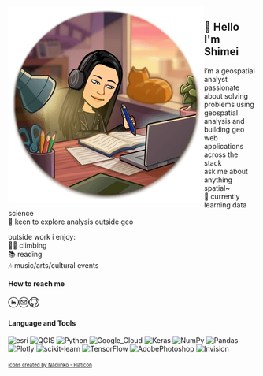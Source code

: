 <img align="left" src="892d48c524f379e662dd2fd3591ea626bee04ec4dba525b14a1ab2207a4efa8d.0.png" alt="my banner" title="Optional title">

## 👋 Hello I'm Shimei
i’m a geospatial analyst  
passionate about solving problems using geospatial analysis and building geo web applications across the stack  
ask me about anything spatial~  
🌱 currently learning data science   
🤔 keen to explore analysis outside geo

outside work i enjoy:  
:climbing_woman: climbing  
:books: reading  
:notes: music/arts/cultural events

#### How to reach me

<a href="https://www.linkedin.com/in/shimei-he-58733741/"> <img align="left" src="linkedin.png" alt="Shimei | LinkedIn" width="21px"/></a>
<a href="mailto:shimei.he@protonmail.com"> <img align="left" src="email.png" alt="Shimei | Email" width="21px"/> </a>
<a href="https://github.com/smhurf" rel="nofollow noreferrer"> <img src="github.png" alt="Shimei | Github" width="21px"/> </a>

#### Language and Tools

![esri](https://img.shields.io/badge/-ArcGIS-lightblue?style=for-the-badge&logo=googleearth)
![QGIS](https://img.shields.io/badge/-QGIS-green?style=for-the-badge&logo=qgis)
![Python](https://img.shields.io/badge/Python-3776AB?style=for-the-badge&logo=python&logoColor=white)
![Google_Cloud](https://img.shields.io/badge/Google_Cloud-4285F4?style=for-the-badge&logo=google-cloud&logoColor=white)
![Keras](https://img.shields.io/badge/Keras-%23D00000.svg?style=for-the-badge&logo=Keras&logoColor=white)
![NumPy](https://img.shields.io/badge/numpy-%23013243.svg?style=for-the-badge&logo=numpy&logoColor=white)
![Pandas](https://img.shields.io/badge/pandas-%23150458.svg?style=for-the-badge&logo=pandas&logoColor=white)
![Plotly](https://img.shields.io/badge/Plotly-%233F4F75.svg?style=for-the-badge&logo=plotly&logoColor=white)
![scikit-learn](https://img.shields.io/badge/scikit--learn-%23F7931E.svg?style=for-the-badge&logo=scikit-learn&logoColor=white)
![TensorFlow](https://img.shields.io/badge/TensorFlow-%23FF6F00.svg?style=for-the-badge&logo=TensorFlow&logoColor=white)
![AdobePhotoshop](https://img.shields.io/badge/Adobe%20Photoshop-31A8FF?style=for-the-badge&logo=Adobe%20Photoshop&logoColor=black)
![Invision](https://img.shields.io/badge/invision-FF3366?style=for-the-badge&logo=invision&logoColor=white)


<a href="https://www.flaticon.com/free-icons/sql-server" title="icons">
<font size="-2">icons created by Nadiinko - Flaticon</font>
</a>
<!--
**smhurf/smhurf** is a ✨ _special_ ✨ repository because its `README.md` (this file) appears on your GitHub profile.
![Heroku](https://img.shields.io/badge/Heroku-430098?style=for-the-badge&logo=heroku&logoColor=white)
<img alt=”Python” src="https://img.shields.io/badge/Python-3776AB?style=for-the-badge&logo=python&logoColor=white"/>
<img alt=”Python” src="https://img.shields.io/badge/Heroku-430098?style=for-the-badge&logo=heroku&logoColor=white"/>
<img alt=”Python” src="https://img.shields.io/badge/Google_Cloud-4285F4?style=for-the-badge&logo=google-cloud&logoColor=white"/>

Here are some ideas to get you started:

- 🔭 I’m currently working on ...
- 🌱 I’m currently learning ...
- 👯 I’m looking to collaborate on ...
- 🤔 I’m looking for help with ...
- 💬 Ask me about ...
- 📫 How to reach me: ...
- 😄 Pronouns: ...
- ⚡ Fun fact: ...

![Flowers](/892d48c524f379e662dd2fd3591ea626bee04ec4dba525b14a1ab2207a4efa8d.0.png)  ### 👋 Hello I'm Shimei | test test|-ggg|-hhh|
<img src="892d48c524f379e662dd2fd3591ea626bee04ec4dba525b14a1ab2207a4efa8d.0.png" alt="my banner" title="Optional title">
-->
